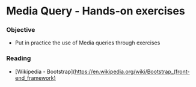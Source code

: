 # Media Query - Hands-on exercises

### Objective

* Put in practice the use of Media queries through exercises

### Reading

* [Wikipedia - Bootstrap](https://en.wikipedia.org/wiki/Bootstrap_(front-end_framework)

